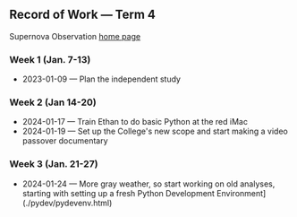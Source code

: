 ## Record of Work &mdash; Term 4

Supernova Observation [home page](./)

### Week 1 (Jan. 7-13)

* 2023-01-09 &mdash; Plan the independent study

### Week 2 (Jan 14-20)

* 2024-01-17 &mdash; Train Ethan to do basic Python at the red iMac
* 2024-01-19 &mdash; Set up the College's new scope and start making a video passover documentary

### Week 3 (Jan. 21-27)

* 2024-01-24 &mdash; More gray weather, so start working on old analyses, starting with setting up a fresh Python Development Environment](./pydev/pydevenv.html)
